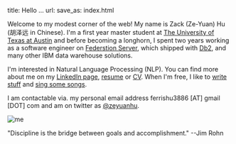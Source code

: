 title: Hello ...
url:
save_as: index.html

Welcome to my modest corner of the web! My name is Zack (Ze-Yuan) Hu (胡泽远 in Chinese). 
I'm a first year master student at [The University of Texas at Austin](https://www.utexas.edu/) and 
before becoming a longhorn, I spent two years working as a 
software engineer on [Federstion Server](http://www-03.ibm.com/software/products/en/ibminfofedeserv), 
which shipped with [Db2](http://www.ibm.com/analytics/us/en/technology/db2/), and many 
other IBM data warehouse solutions. 

I'm interested in Natural Language Processing (NLP).
You can find more about me on my [LinkedIn page](http://cn.linkedin.com/in/zhu45), 
[resume]({attach}/assets/zeyuan-hu-cv.pdf) or [CV]({attach}/assets/zeyuan-hu-cv-long.pdf). When I'm free, I like to
[write stuff](http://zhu45.org/blog2/) and [sing some songs]({filename}songs.md).

I am contactable via. my personal email address ferrishu3886 [AT] gmail [DOT] com and
am on twitter as [@zeyuanhu](https://twitter.com/zeyuanhu). 

<img src="/images/me2.jpg" class="img-fluid" alt="me" style="height: auto; max-width: 50%"/>

"Discipline is the bridge between goals and accomplishment." --Jim Rohn
